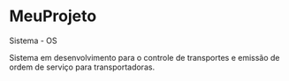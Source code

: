 # MeuProjeto

Sistema - OS

Sistema em desenvolvimento para o controle de transportes e emissão de ordem de serviço para transportadoras.
